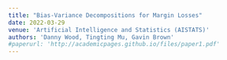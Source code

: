 ```yaml
---
title: "Bias-Variance Decompositions for Margin Losses"
date: 2022-03-29
venue: 'Artificial Intelligence and Statistics (AISTATS)'
authors: 'Danny Wood, Tingting Mu, Gavin Brown'
#paperurl: 'http://academicpages.github.io/files/paper1.pdf'
---
```


